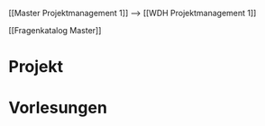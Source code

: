 
[[Master Projektmanagement 1]]
--> [[WDH Projektmanagement 1]]

[[Fragenkatalog Master]]
# Projekt

# Vorlesungen

